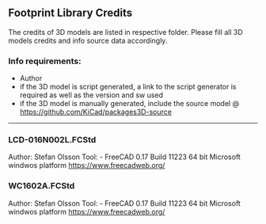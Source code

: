 ﻿## Footprint Library Credits

The credits of 3D models are listed in respective folder.
Please fill all 3D models credits and info source data accordingly.

### Info requirements:
- Author
- if the 3D model is script generated, a link to the script generator is required as well as the version and sw used
- if the 3D model is manually generated, include the source model @ https://github.com/KiCad/packages3D-source

<hr>

### LCD-016N002L.FCStd
Author:	Stefan Olsson
Tool:	- FreeCAD 0.17 Build 11223 64 bit Microsoft windwos platform https://www.freecadweb.org/

### WC1602A.FCStd
Author:	Stefan Olsson
Tool:	- FreeCAD 0.17 Build 11223 64 bit Microsoft windwos platform https://www.freecadweb.org/
